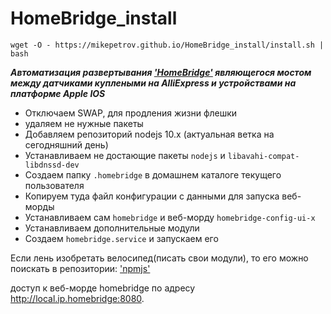 # HomeBridge_install

    wget -O - https://mikepetrov.github.io/HomeBridge_install/install.sh | bash
    
***Автоматизация развертывания <a href="https://github.com/nfarina/homebridge">'HomeBridge'</a> являющегося мостом между датчиками куплеными на AlliExpress и устройствами на платформе Apple IOS***

* Отключаем SWAP, для продления жизни флешки
* удаляем не нужные пакеты
* Добавляем репозиторий nodejs 10.x (актуальная ветка на сегодняшний день)
* Устанавливаем не достающие пакеты `nodejs` и `libavahi-compat-libdnssd-dev`
* Создаем папку `.homebridge` в домашнем каталоге текущего пользователя
* Копируем туда файл конфигурации с данными для запуска веб-морды
* Устанавливаем сам `homebridge` и веб-морду `homebridge-config-ui-x`
* Устанавливаем дополнительные модули
* Создаем `homebridge.service` и запускаем его

Если лень изобретать велосипед(писать свои модули), 
то его можно поискать в репозитории: <a href="https://www.npmjs.com/search?q=homebridge">'npmjs'</a>

доступ к веб-морде homebridge по адресу http://local.ip.homebridge:8080.
